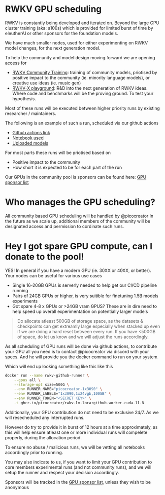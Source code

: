 # RWKV GPU scheduling

RWKV is constantly being developed and iterated on. Beyond the large GPU cluster training (aka: a100s) which is provided for limited burst of time by eleutherAI or other sponsors for the foundation models.

We have much smaller nodes, used for either experimenting on RWKV model changes, for the next generation model.

To help the community and model design moving forward we are opening access for 
- [RWKV Community Training](./RWKV-community-training.md): training of community models, priotised by positive impact to the community (ie. minority language models), or creative use ideas (ie. music gen)
- [RWKV-X playground](./RWKV-x-playground-training.md): R&D into the next generation of RWKV ideas. Where code and benchmarks will be the proving ground. To test your hypothesis.

Most of these runs will be executed between higher priority runs by existing researcher / maintainers.

The following is an example of such a run, scheduled via our github actions
- [Github actions link](https://github.com/RWKV/RWKV-infctx-trainer/actions/runs/5983559635/job/16233828093)
- [Notebook used](https://huggingface.co/rwkv-x-dev/rwkv-x-playground/blob/main/experiment/rwkv-x-exp/v5-headsize32/v5-L6-D2048-E1e-1-ctx4k-part1.ipynb)
- [Uploaded models](https://huggingface.co/rwkv-x-dev/rwkv-x-playground/tree/main/experiment/rwkv-x-exp/v5-headsize32)

For most parts these runs will be priotised based on
- Positive impact to the community
- How short it is expected to be for each part of the run

Our GPUs in the community pool is sponsors can be found here: [GPU sponsor list](./GPU-sponsor-list.md)

# Who manages the GPU scheduling?

All community based GPU scheduling will be handled by @picocreator
In the future as we scale up, additional members of the community will be designated access and permission to cordinate such runs.

# Hey I got spare GPU compute, can I donate to the pool!

YES! In general if you have a modern GPU (ie. 30XX or 40XX, or better). Your nodes can be useful for various use cases

- Single 16-20GB GPUs is serverly needed to help get our CI/CD pipeline running
- Pairs of 24GB GPUs or higher, is very suitible for finetuning 1.5B models experiments
- Got spare 4-8 x GPUs or >24GB vram GPUS? These are in dire need to help speed up overall experimentation on potentially larger models

> Do allocate atleast 500GB of storage space, as the datasets & checkpoints can get extreamly large especially when stacked up
> even if we are doing a hard reset between every run. If you have <500GB of space, do let us know and we will adjust the runs accordingly.

As all scheduling of GPU runs will be done via github actions, to contribute your GPU all you need is to contact @picocreator via discord with your specs. And he will provide you the docker command to run on your system. 

Which will end up looking something like this like this

```bash
docker run --name rwkv-github-runner \
    --gpus all \
    --storage-opt size=500G \
    --env RUNNER_NAME="picocreator-1x3090" \
    --env RUNNER_LABELS="1x3090,1x24vgb,100GB" \
    --env RUNNER_TOKEN="<SECRET KEY>" \
    -t ghcr.io/picocreator/rwkv-lm-lora:github-worker-cuda-11-8
```

Additionally, your GPU contribution do not need to be exclusive 24/7. As we will resecheduled any interrupted runs.

However do try to provide it in burst of 12 hours at a time approximately, as this will help ensure atleast one or more individual runs will compelete properly, during the allocation period.

To ensure no abuse / malicious runs, we will be vetting all notebooks accordingly prior to running.

You may also indicate to us, if you want to limit your GPU contribution to core members experimental runs (and not community runs), and we will setup the runner and respect your decision accordingly.

Sponsors will be tracked in the [GPU sponsor list](./GPU-sponsor-list.md), unless they wish to be anonymous
